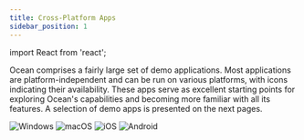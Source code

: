 ```yaml
---
title: Cross-Platform Apps
sidebar_position: 1
---
```


import React from 'react';

Ocean comprises a fairly large set of demo applications. Most applications are platform-independent and can be run on various platforms, with icons indicating their availability. These apps serve as excellent starting points for exploring Ocean's capabilities and becoming more familiar with all its features. A selection of demo apps is presented on the next pages.

<div class="icon-container">
    <img src={require('@site/static/img/docs/icon_windows.png').default} alt="Windows" class="center-icon"/>
    <img src={require('@site/static/img/docs/icon_macos.png').default} alt="macOS" class="center-icon"/>
    <img src={require('@site/static/img/docs/icon_ios.png').default} alt="iOS" class="center-icon" />
    <img src={require('@site/static/img/docs/icon_android.png').default} alt="Android" class="center-icon" />
</div>
